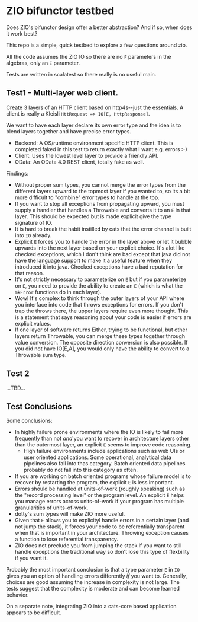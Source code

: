 # ZIO bifunctor testbed

Does ZIO's bifunctor design offer a better abstraction? And if so, when does
it work best?

This repo is a simple, quick testbed to explore a few questions around zio.

All the code assumes the ZIO IO so there are no `F` parameters in the algebras,
only an `E` parameter.

Tests are written in scalatest so there really is no useful main.


## Test1 - Multi-layer web client.

Create 3 layers of an HTTP client based on http4s--just the essentials. A client
is really a Kleisli `HttRequest => IO[E, HttpResponse]`.

We want to have each layer declare its own error type and the idea is to blend
layers together and have precise error types.

* Backend: A OS/runtime environment specific HTTP client. This is completed
  faked in this test to return exactly what I want e.g. errors :-)
* Client: Uses the lowest level layer to provide a friendly API.
* OData: An OData 4.0 REST client, totally fake as well.

Findings:
* Without proper sum types, you cannot merge the error types from the different
  layers upward to the topmost layer if you wanted to, so its a bit more
  difficult to "combine" error types to handle at the top.
* If you want to stop all exceptions from propagating upward, you must supply a
  handler that handles a Throwable and converts it to an `E` in that layer. This
  should be expected but is made explicit give the type signature of IO.
* It is hard to break the habit instilled by cats that the error channel is
  built into `IO` already.
* Explicit `E` forces you to handle the error in the layer above or let it
  bubble upwards into the next layer based on your explicit choice. It's alot
  like checked exceptions, which I don't think are bad except that java did not
  have the language support to make it a useful feature when they introduced it
  into java. Checked exceptions have a bad reputation for that reason.
* It's not strictly necessary to parameterize on `E` but if you parameterize on
  `E`, you need to provide the ability to create an `E` (which is what the
  `mkError` functions do in each layer).
* Wow! It's complex to think through the outer layers of your API where you
  interface into code that throws exceptions for errors. If you don't trap the
  throws there, the upper layers require even more thought. This is a statement
  that says reasoning about your code is easier if errors are explicit values.
* If one layer of software returns Either, trying to be functional, but other
  layers return Throwable, you can merge these types together through value
  conversion. The opposite direction conversion is also possible. If you did not
  have IO[E,A], you would only have the ability to convert to a Throwable sum
  type.

## Test 2

...TBD...

## Test Conclusions

Some conclusions:

* In highly failure prone environments where the IO is likely to fail more
frequently than not *and* you want to recover in architecture layers other than
the outermost layer, an explicit `E` seems to improve code reasoning.
  * High failure environments include applications such as web UIs or user
    oriented applications. Some operational, analytical data pipelines also fall
    into thas category. Batch oriented data pipelines probably do not fall into
    this category as often.
* If you are working on batch oriented programs whose failure model is to
recover by restarting the program, the explicit `E` is less important.
* Errors should be handled at units-of-work (roughly speaking) such as the
"record processing level" or the program level. An explicit `E` helps you manage
errors across units-of-work if your program has multiple granularities of
units-of-work.
* dotty's sum types will make ZIO more useful.
* Given that `E` allows you to explicityl handle errors in a certain layer (and
  not jump the stack), it forces your code to be referentially transparent when
  that is important in your architecture. Throwing exception causes a function
  to lose referential transparency.
* ZIO does not preclude you from jumping the stack if you want to still handle
  exceptions the traditional way so don't lose this type of flexbility if you
  want it.

Probably the most important conclusion is that a type parameter `E` in `IO`
gives you an option of handling errors differently *if* you want to. Generally,
choices are good assuming the increase in complexity is not large. The tests
suggest that the complexity is moderate and can become learned behavior.

On a separate note, integrating ZIO into a cats-core based application appears
to be difficult.
